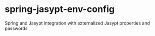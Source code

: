 # spring-jasypt-env-config
Spring and Jasypt integration with externalized Jasypt properties and passwords
